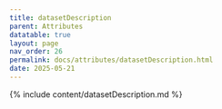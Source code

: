 ```yaml
---
title: datasetDescription
parent: Attributes
datatable: true
layout: page
nav_order: 26
permalink: docs/attributes/datasetDescription.html
date: 2025-05-21
---
```

{% include content/datasetDescription.md %}
